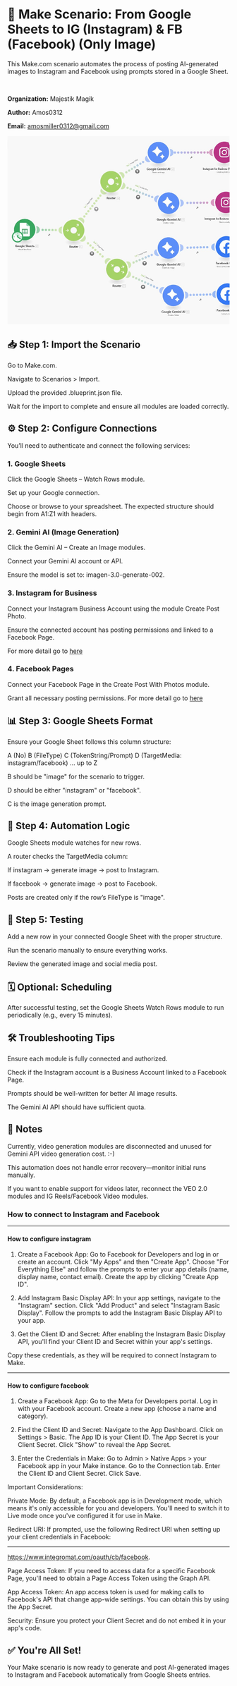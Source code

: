 # 📘 Make Scenario: From Google Sheets to IG (Instagram) & FB (Facebook) (Only Image)
This Make.com scenario automates the process of posting AI-generated images to Instagram and Facebook using prompts stored in a Google Sheet.

<br/>

**Organization:** Majestik Magik 

**Author:** Amos0312  

**Email:** amosmiller0312@gmail.com  

<p align="center"> <img src="./images/Create_post_IG_FB.jpg" alt="workflow"/> </p>

## 📥 Step 1: Import the Scenario
Go to Make.com.

Navigate to Scenarios > Import.

Upload the provided .blueprint.json file.

Wait for the import to complete and ensure all modules are loaded correctly.

## ⚙️ Step 2: Configure Connections
You’ll need to authenticate and connect the following services:

### 1. Google Sheets
Click the Google Sheets – Watch Rows module.

Set up your Google connection.

Choose or browse to your spreadsheet. The expected structure should begin from A1:Z1 with headers.

### 2. Gemini AI (Image Generation)
Click the Gemini AI – Create an Image modules.

Connect your Gemini AI account or API.

Ensure the model is set to: imagen-3.0-generate-002.

### 3. Instagram for Business
Connect your Instagram Business Account using the module Create Post Photo.

Ensure the connected account has posting permissions and linked to a Facebook Page.

For more detail go to [here](#how-to-configure-instagram)

### 4. Facebook Pages
Connect your Facebook Page in the Create Post With Photos module.

Grant all necessary posting permissions.
For more detail go to [here](#how-to-configure-facebook)

## 📊 Step 3: Google Sheets Format
Ensure your Google Sheet follows this column structure:

A (No)	B (FileType)	C (TokenString/Prompt)	D (TargetMedia: instagram/facebook)	... up to Z

B should be "image" for the scenario to trigger.

D should be either "instagram" or "facebook".

C is the image generation prompt.

## 🔁 Step 4: Automation Logic
Google Sheets module watches for new rows.

A router checks the TargetMedia column:

If instagram → generate image → post to Instagram.

If facebook → generate image → post to Facebook.

Posts are created only if the row’s FileType is "image".

## 🧪 Step 5: Testing
Add a new row in your connected Google Sheet with the proper structure.

Run the scenario manually to ensure everything works.

Review the generated image and social media post.

## 🗓️ Optional: Scheduling
After successful testing, set the Google Sheets Watch Rows module to run periodically (e.g., every 15 minutes).

## 🛠️ Troubleshooting Tips
Ensure each module is fully connected and authorized.

Check if the Instagram account is a Business Account linked to a Facebook Page.

Prompts should be well-written for better AI image results.

The Gemini AI API should have sufficient quota.

## 📌 Notes
Currently, video generation modules are disconnected and unused for Gemini API video generation cost. :-)

This automation does not handle error recovery—monitor initial runs manually.

If you want to enable support for videos later, reconnect the VEO 2.0 modules and IG Reels/Facebook Video modules.

### How to connect to Instagram and Facebook

---
#### How to configure instagram


1. Create a Facebook App: 
Go to Facebook for Developers and log in or create an account.
Click "My Apps" and then "Create App".
Choose "For Everything Else" and follow the prompts to enter your app details (name, display name, contact email).
Create the app by clicking "Create App ID".

2. Add Instagram Basic Display API: 
In your app settings, navigate to the "Instagram" section.
Click "Add Product" and select "Instagram Basic Display".
Follow the prompts to add the Instagram Basic Display API to your app.

3. Get the Client ID and Secret: 
After enabling the Instagram Basic Display API, you'll find your Client ID and Secret within your app's settings.

Copy these credentials, as they will be required to connect Instagram to Make.

---
#### How to configure facebook

1. Create a Facebook App:
Go to the Meta for Developers portal. 
Log in with your Facebook account. 
Create a new app (choose a name and category). 

2. Find the Client ID and Secret:
Navigate to the App Dashboard. 
Click on Settings > Basic. 
The App ID is your Client ID. 
The App Secret is your Client Secret. 
Click "Show" to reveal the App Secret. 

3. Enter the Credentials in Make:
Go to Admin > Native Apps > your Facebook app in your Make instance. 
Go to the Connection tab. 
Enter the Client ID and Client Secret. 
Click Save. 


Important Considerations:

Private Mode:
By default, a Facebook app is in Development mode, which means it's only accessible for you and developers. You'll need to switch it to Live mode once you've configured it for use in Make. 

Redirect URI:
If prompted, use the following Redirect URI when setting up your client credentials in Facebook: 
********************************************************
https://www.integromat.com/oauth/cb/facebook. 

Page Access Token:
If you need to access data for a specific Facebook Page, you'll need to obtain a Page Access Token using the Graph API. 

App Access Token:
An app access token is used for making calls to Facebook's API that change app-wide settings. You can obtain this by using the App Secret. 

Security:
Ensure you protect your Client Secret and do not embed it in your app's code. 

## ✅ You're All Set!
Your Make scenario is now ready to generate and post AI-generated images to Instagram and Facebook automatically from Google Sheets entries.

